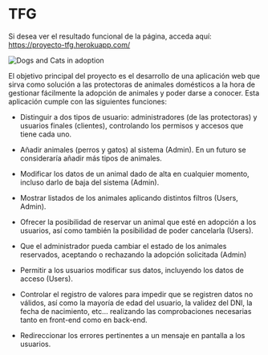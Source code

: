 # TFG
Si desea ver el resultado funcional de la página, acceda aquí: https://proyecto-tfg.herokuapp.com/

![Dogs and Cats in adoption](https://i.imgur.com/uRY1Tjo.png)

El objetivo principal del proyecto es el desarrollo de una aplicación web que sirva como solución a las protectoras de animales domésticos a la hora de gestionar fácilmente la adopción de animales y poder darse a conocer. Esta aplicación cumple con las siguientes funciones: 

* Distinguir a dos tipos de usuario: administradores (de las protectoras) y usuarios finales (clientes), controlando los permisos y accesos que tiene cada uno.

* Añadir animales (perros y gatos) al sistema (Admin). En un futuro se consideraría añadir más tipos de animales.

* Modificar los datos de un animal dado de alta en cualquier momento, incluso darlo de baja del sistema (Admin). 

* Mostrar listados de los animales aplicando distintos filtros (Users, Admin).

* Ofrecer la posibilidad de reservar un animal que esté en adopción a los usuarios, así como también la posibilidad de poder cancelarla (Users). 

* Que el administrador pueda cambiar el estado de los animales reservados, aceptando o rechazando la adopción solicitada (Admin)

* Permitir a los usuarios modificar sus datos, incluyendo los datos de acceso (Users).

* Controlar el registro de valores para impedir que se registren datos no válidos, así como la mayoría de edad del usuario, la validez del DNI, la fecha de nacimiento, etc… realizando las comprobaciones necesarias tanto en front-end como en back-end.

* Redireccionar los errores pertinentes a un mensaje en pantalla a los usuarios.




